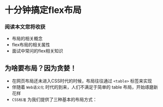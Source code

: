# 十分钟搞定flex布局

### 阅读本文您将收获
* 布局的相关概念
* flex布局的相关属性
* 面试中常问的flex相关知识

## 为啥要布局？因为贪婪！
* 在网页布局还未进入CSS时代的时候，布局往往通过 `<table>` 标签来实现
* 伴随着 `Web语义化` 时代的到来，人们不满足于简单的 table 布局，开始琢磨新花样
* `CSS标准` 为我们提供了三种基本的布局方式：